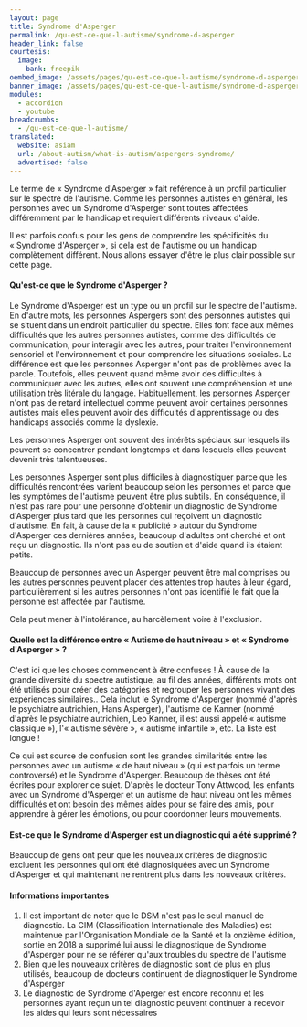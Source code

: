 ```yaml
---
layout: page
title: Syndrome d'Asperger
permalink: /qu-est-ce-que-l-autisme/syndrome-d-asperger
header_link: false
courtesis:
  image:
    bank: freepik
oembed_image: /assets/pages/qu-est-ce-que-l-autisme/syndrome-d-asperger/opengraph.jpg
banner_image: /assets/pages/qu-est-ce-que-l-autisme/syndrome-d-asperger/banner.jpg
modules:
  - accordion
  - youtube
breadcrumbs:
  - /qu-est-ce-que-l-autisme/
translated:
  website: asiam
  url: /about-autism/what-is-autism/aspergers-syndrome/
  advertised: false
---
```



Le terme de «&nbsp;Syndrome d'Asperger&nbsp;» fait référence à un profil particulier sur le spectre de l'autisme.
Comme les personnes autistes en général, les personnes avec un Syndrome d'Asperger sont toutes affectées différemment par le handicap et requiert différents niveaux d'aide.

Il est parfois confus pour les gens de comprendre les spécificités du «&nbsp;Syndrome d'Asperger&nbsp;», si cela est de l'autisme ou un handicap complètement différent.
Nous allons essayer d'être le plus clair possible sur cette page.

<amp-accordion animate expand-single-section disable-session-states>
 <section expanded>
  <h4 class="n"><span></span>Qu'est-ce que le Syndrome d'Asperger&nbsp;?</h4>
  <div>
<p>Le Syndrome d'Asperger est un type ou un profil sur le spectre de l'autisme.
En d'autre mots, les personnes Aspergers sont des personnes autistes qui se situent dans un endroit particulier du spectre.
Elles font face aux mêmes difficultés que les autres personnes autistes, comme des difficultés de communication, pour interagir avec les autres,
pour traiter l'environnement sensoriel et l'environnement et pour comprendre les situations sociales.
La différence est que les personnes Asperger n'ont pas de problèmes avec la parole.
Toutefois, elles peuvent quand même avoir des difficultés à communiquer avec les autres, elles ont souvent une compréhension et une utilisation très litérale du langage.
Habituellement, les personnes Asperger n'ont pas de retard intellectuel comme peuvent avoir certaines personnes autistes mais
elles peuvent avoir des difficultés d'apprentissage ou des handicaps associés comme la dyslexie.</p>

<p>Les personnes Asperger ont souvent des intérêts spéciaux sur lesquels ils peuvent se concentrer pendant longtemps et dans lesquels elles peuvent devenir très talentueuses.</p>

<p>Les personnes Asperger sont plus difficiles à diagnostiquer parce que les difficultés rencontrées varient beaucoup selon les personnes et parce que les symptômes de l'autisme peuvent  être plus subtils.
En conséquence, il n'est pas rare pour une personne d'obtenir un diagnostic de Syndrome d'Asperger plus tard que les personnes qui reçoivent un diagnostic d'autisme.
En fait, à cause de la «&nbsp;publicité&nbsp;» autour du Syndrome d'Asperger ces dernières années, beaucoup d'adultes ont cherché et ont reçu un diagnostic.
Ils n'ont pas eu de soutien et d'aide quand ils étaient petits.</p>

<p>Beaucoup de personnes avec un Asperger peuvent être mal comprises ou les autres personnes peuvent placer des attentes trop hautes à leur égard, particulièrement si les
autres personnes n'ont pas identifié le fait que la personne est affectée par l'autisme.</p>

<p>Cela peut mener à l'intolérance, au harcèlement voire à l'exclusion.</p>
  </div>
 </section>
 <section>
  <h4 class="n"><span></span>Quelle est la différence entre «&nbsp;Autisme de haut niveau&nbsp;» et «&nbsp;Syndrome d'Asperger&nbsp;»&nbsp;?</h4>
  <div>
<p>C'est ici que les choses commencent à être confuses&nbsp;!
À cause de la grande diversité du spectre autistique, au fil des années, différents mots ont été utilisés pour créer des catégories et regrouper les personnes vivant des expériences similaires..
Cela inclut le Syndrome d'Asperger (nommé d'après le psychiatre autrichien, Hans Asperger), l'autisme de Kanner (nommé d'après le psychiatre autrichien, Leo Kanner, il est aussi appelé «&nbsp;autisme classique&nbsp;»), l'«&nbsp;autisme sévère&nbsp;», «&nbsp;autisme infantile&nbsp;», etc.
La liste est longue&nbsp;!</p>

<p>Ce qui est source de confusion sont les grandes similarités entre les personnes avec un autisme «&nbsp;de haut niveau&nbsp;» (qui est parfois un terme controversé) et le Syndrome d'Asperger.
Beaucoup de thèses ont été écrites pour explorer ce sujet. D'après le docteur Tony Attwood,
les enfants avec un Syndrome d'Asperger et un autisme de haut niveau ont les mêmes difficultés et ont besoin des mêmes aides pour se faire des amis, pour apprendre à gérer les émotions, ou pour coordonner leurs mouvements.</p>

<amp-youtube class="center" data-videoid="NXhSfqOiI7o" width="480" height="270" data-block-on-consent>
<amp-img layout="intrinsic" width="480" height="270" src="/assets/youtube.png" placeholder></amp-img>
</amp-youtube>

  </div>
 </section>
 <section>
  <h4 class="n"><span></span>Est-ce que le Syndrome d'Asperger est un diagnostic qui a été supprimé&nbsp;?</h4>
  <div>
<La réponse à cette question est liée à la question précédente.
Le manuel de diagnostic le plus fréquemment utilisé est le DSM (Diagnostic Statistical Manual of Mental Disorders), écrit par une association américaine de psychiatrie
Dans la version sortie en 2013 (DSM-5), le Syndrome d'Asperger a été supprimé de la classification (il avait été ajouté dans le manuel en 1994, lors de l'édition du DSM-4).
Nous pourrions expliquer longuement les arguments en faveur d'une telle décision mais pour faire simple, le comité du DSM s'est rendu compte qu'utiliser trop de désignations différentes de l'autisme
menait à un manque de consistance dans les diagnostics (une même personne pouvait recevoir un diagnostic avec un certain médecin et un autre avec un autre médecin).
Tous les «&nbsp;types&nbsp;» d'autisme ont été regroupés sous la désignation «&npsp;Autism Spectrum Disorders&nbsp;» avec trois niveaux en fonction de la sévérité.
Le niveau 1 dans cette nouvelle classification correspond le mieux avec le Syndrome d'Asperger.</p>

<p>Beaucoup de gens ont peur que les nouveaux critères de diagnostic excluent les personnes qui ont été diagnosiquées avec un Syndrome d'Asperger et qui maintenant ne
rentrent plus dans les nouveaux critères.</p>

  </div>
 </section>
 <section>
  <h4 class="n"><span></span>Informations importantes</h4>
  <div>
<ol>
<li>Il est important de noter que le DSM n'est pas le seul manuel de diagnostic. La CIM (Classification Internationale des Maladies) est maintenue par l'Organisation Mondiale de la Santé et la onzième édition, sortie
en 2018 a supprimé lui aussi le diagnostique de Syndrome d'Asperger pour ne se référer qu'aux troubles du spectre de l'autisme</li>
<li>Bien que les nouveaux critères de diagnostic sont de plus en plus utilisés, beaucoup de docteurs continuent de diagnostiquer le Syndrome d'Asperger</li>
<li>Le diagnostic de Syndrome d'Aperger est encore reconnu et les personnes ayant reçun un tel diagnostic peuvent continuer à recevoir les aides qui leurs sont nécessaires</li>
  </div>
 </section>
</amp-accordion>

